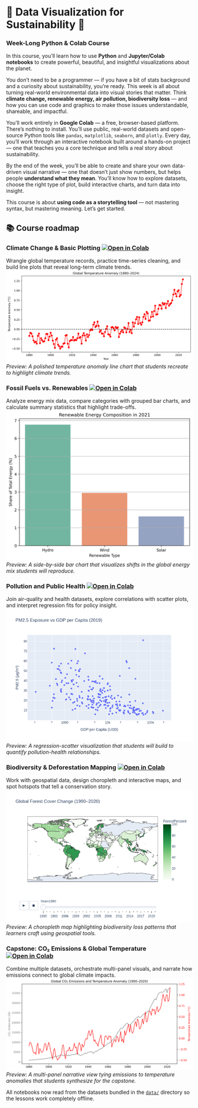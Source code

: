 # 🌿 Data Visualization for Sustainability  🌿 
### Week-Long Python & Colab Course

In this course, you’ll learn how to use **Python** and **Jupyter/Colab notebooks** to create powerful, beautiful, and insightful visualizations about the planet.

You don’t need to be a programmer — if you have a bit of stats background and a curiosity about sustainability, you’re ready. This week is all about turning real-world environmental data into visual stories that matter. Think **climate change, renewable energy, air pollution, biodiversity loss** — and how you can use code and graphics to make those issues understandable, shareable, and impactful.

You’ll work entirely in **Google Colab** — a free, browser-based platform. There’s nothing to install. You’ll use public, real-world datasets and open-source Python tools like `pandas`, `matplotlib`, `seaborn`, and `plotly`. Every day, you’ll work through an interactive notebook built around a hands-on project — one that teaches you a core technique and tells a real story about sustainability.

By the end of the week, you’ll be able to create and share your own data-driven visual narrative — one that doesn’t just show numbers, but helps people **understand what they mean**. You’ll know how to explore datasets, choose the right type of plot, build interactive charts, and turn data into insight.

This course is about **using code as a storytelling tool** — not mastering syntax, but mastering meaning. Let’s get started.

## 📚 Course roadmap

### Climate Change & Basic Plotting [![Open in Colab](https://colab.research.google.com/assets/colab-badge.svg)](https://colab.research.google.com/github/DavidLangworthy/ds4s/blob/master/days/day01/notebook/day01_starter.ipynb)
Wrangle global temperature records, practice time-series cleaning, and build line plots that reveal long-term climate trends.
![Line plot preview of rising global temperatures over time.](plots/day01_solution_plot.png)
*Preview: A polished temperature anomaly line chart that students recreate to highlight climate trends.*

### Fossil Fuels vs. Renewables [![Open in Colab](https://colab.research.google.com/assets/colab-badge.svg)](https://colab.research.google.com/github/DavidLangworthy/ds4s/blob/master/days/day02/notebook/day02_starter.ipynb)
Analyze energy mix data, compare categories with grouped bar charts, and calculate summary statistics that highlight trade-offs.
![Grouped bar chart preview comparing fossil fuel and renewable energy sources.](plots/day02_solution_plot.png)
*Preview: A side-by-side bar chart that visualizes shifts in the global energy mix students will reproduce.*

### Pollution and Public Health [![Open in Colab](https://colab.research.google.com/assets/colab-badge.svg)](https://colab.research.google.com/github/DavidLangworthy/ds4s/blob/master/days/day03/notebook/day03_starter.ipynb)
Join air-quality and health datasets, explore correlations with scatter plots, and interpret regression fits for policy insight.
![Scatter plot preview linking pollution levels with health outcomes.](plots/day03_solution_plot.png)
*Preview: A regression-scatter visualization that students will build to quantify pollution-health relationships.*

### Biodiversity & Deforestation Mapping [![Open in Colab](https://colab.research.google.com/assets/colab-badge.svg)](https://colab.research.google.com/github/DavidLangworthy/ds4s/blob/master/days/day04/notebook/day04_starter.ipynb)
Work with geospatial data, design choropleth and interactive maps, and spot hotspots that tell a conservation story.
![Choropleth map preview of deforestation hotspots.](plots/day04_solution_plot.png)
*Preview: A choropleth map highlighting biodiversity loss patterns that learners craft using geospatial tools.*

### Capstone: CO₂ Emissions & Global Temperature [![Open in Colab](https://colab.research.google.com/assets/colab-badge.svg)](https://colab.research.google.com/github/DavidLangworthy/ds4s/blob/master/days/day05/notebook/day05_starter.ipynb)
Combine multiple datasets, orchestrate multi-panel visuals, and narrate how emissions connect to global climate impacts.
![Dual-axis plot preview connecting CO₂ emissions with temperature change.](plots/day05_solution_plot.png)
*Preview: A multi-panel narrative view tying emissions to temperature anomalies that students synthesize for the capstone.*

All notebooks now read from the datasets bundled in the [`data/`](data) directory so the lessons work completely offline.
